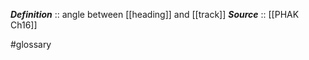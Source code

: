 ***Definition***    :: angle between [[heading]] and [[track]]
***Source***         :: [[PHAK Ch16]]

#glossary